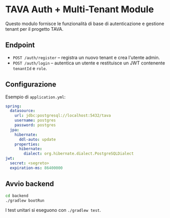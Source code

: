 # TAVA Auth + Multi-Tenant Module

Questo modulo fornisce le funzionalità di base di autenticazione e gestione tenant per il progetto TAVA.

## Endpoint

- `POST /auth/register` – registra un nuovo tenant e crea l'utente admin.
- `POST /auth/login` – autentica un utente e restituisce un JWT contenente `tenantId` e `role`.

## Configurazione

Esempio di `application.yml`:

```yaml
spring:
  datasource:
    url: jdbc:postgresql://localhost:5432/tava
    username: postgres
    password: postgres
  jpa:
    hibernate:
      ddl-auto: update
    properties:
      hibernate:
        dialect: org.hibernate.dialect.PostgreSQLDialect
jwt:
  secret: <segreto>
  expiration-ms: 86400000
```

## Avvio backend

```bash
cd backend
./gradlew bootRun
```

I test unitari si eseguono con `./gradlew test`.
